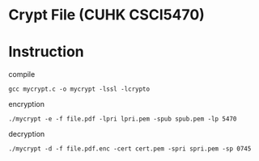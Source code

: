 # Crypt File (CUHK CSCI5470)

# Instruction
compile
```
gcc mycrypt.c -o mycrypt -lssl -lcrypto
```
encryption
```
./mycrypt -e -f file.pdf -lpri lpri.pem -spub spub.pem -lp 5470
```
decryption
```
./mycrypt -d -f file.pdf.enc -cert cert.pem -spri spri.pem -sp 0745
```
